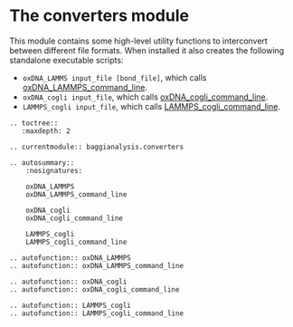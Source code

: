 # The converters module

This module contains some high-level utility functions to interconvert between different file formats. When installed
it also creates the following standalone executable scripts:

* `oxDNA_LAMMS input_file [bond_file]`, which calls [oxDNA_LAMMPS_command_line](#baggianalysis.converters.oxDNA_LAMMPS_command_line).
* `oxDNA_cogli input_file`, which calls [oxDNA_cogli_command_line](#baggianalysis.converters.oxDNA_cogli_command_line).
* `LAMMPS_cogli input_file`, which calls [LAMMPS_cogli_command_line](#baggianalysis.converters.LAMMPS_cogli_command_line).

```eval_rst
.. toctree::
   :maxdepth: 2

.. currentmodule:: baggianalysis.converters

.. autosummary::
    :nosignatures:
    
    oxDNA_LAMMPS
    oxDNA_LAMMPS_command_line

    oxDNA_cogli
    oxDNA_cogli_command_line
    
    LAMMPS_cogli
    LAMMPS_cogli_command_line

.. autofunction:: oxDNA_LAMMPS
.. autofunction:: oxDNA_LAMMPS_command_line
    
.. autofunction:: oxDNA_cogli
.. autofunction:: oxDNA_cogli_command_line

.. autofunction:: LAMMPS_cogli
.. autofunction:: LAMMPS_cogli_command_line
    
```
